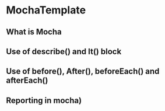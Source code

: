# MochaTemplate

<h2> What is Mocha </h2>
<h2>Use of describe() and It() block</h2>
<h2>Use of before(), After(), beforeEach() and afterEach()</h2>
<h2>Reporting in mocha)</h2>

  
